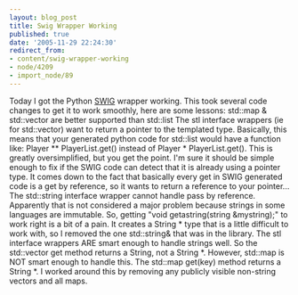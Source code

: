 ```yaml
---
layout: blog_post
title: Swig Wrapper Working
published: true
date: '2005-11-29 22:24:30'
redirect_from:
- content/swig-wrapper-working
- node/4209
- import_node/89
---
```


Today I got the Python [SWIG](http://swig.org) wrapper working. This took several code changes to get it to work smoothly, here are some lessons: std::map & std::vector are better supported than std::list The stl interface wrappers (ie for std::vector) want to return a pointer to the templated type. Basically, this means that your generated python code for std::list would have a function like: Player \*\* PlayerList.get() instead of Player \* PlayerList.get(). This is greatly oversimplified, but you get the point. I'm sure it should be simple enough to fix if the SWIG code can detect that it is already using a pointer type. It comes down to the fact that basically every get in SWIG generated code is a get by reference, so it wants to return a reference to your pointer... The std::string interface wrapper cannot handle pass by reference. Apparently that is not considered a major problem because strings in some languages are immutable. So, getting "void getastring(string &mystring);" to work right is a bit of a pain. It creates a String \* type that is a little difficult to work with, so I removed the one std::string& that was in the library. The stl interface wrappers ARE smart enough to handle strings well. So the std::vector get method returns a String, not a String \*. However, std::map is NOT smart enough to handle this. The std::map get(key) method returns a String \*. I worked around this by removing any publicly visible non-string vectors and all maps.
